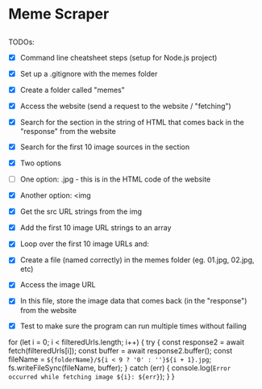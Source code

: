 # Meme Scraper

##

TODOs:

- [x] Command line cheatsheet steps (setup for Node.js project)

- [x] Set up a .gitignore with the memes folder

- [x] Create a folder called "memes"

- [x] Access the website (send a request to the website / "fetching")

- [x] Search for the section in the string of HTML that comes back in the
      "response" from the website
- [x] Search for the first 10 image sources in the section

- [x] Two options
- [ ] One option: .jpg - this is in the HTML code of the website
- [x] Another option: <img

- [x] Get the src URL strings from the img

- [x] Add the first 10 image URL strings to an array

- [x] Loop over the first 10 image URLs and:
- [x] Create a file (named correctly) in the memes folder (eg. 01.jpg, 02.jpg, etc)
- [x] Access the image URL

- [x] In this file, store the image data that comes back (in the "response") from the website

- [x] Test to make sure the program can run multiple times without failing

for (let i = 0; i < filteredUrls.length; i++) {
try {
const response2 = await fetch(filteredUrls[i]);
const buffer = await response2.buffer();
const fileName = `${folderName}/${i < 9 ? '0' : ''}${i + 1}.jpg`;
fs.writeFileSync(fileName, buffer);
} catch (err) {
console.log(`Error occurred while fetching image ${i}: ${err}`);
}
}
